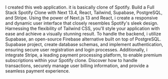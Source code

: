 I created this web application. it is basically clone of Spotify. 
Build a Full Stack Spotify Clone with Next 13.4, React, Tailwind, Supabase, PostgreSQL, and Stripe. Using the power of Next.js 13 and React, i create a responsive and dynamic user interface that closely resembles Spotify's sleek design. Harnessing the flexibility of Tailwind CSS, you'll style your application with ease and achieve a visually stunning result. 
To handle the backend, i utilize Supabase, an open-source Firebase alternative built on top of PostgreSQL. Supabase project, create database schemas, and implement authentication, ensuring secure user registration and login processes. 
Additionally, i integrate Stripe, a leading payment processing platform, to enable premium subscriptions within your Spotify clone. Discover how to handle transactions, securely manage user billing information, and provide a seamless payment experience.
